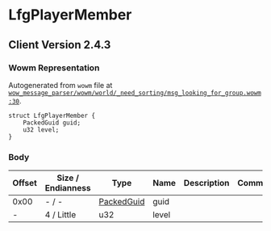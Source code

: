 # LfgPlayerMember

## Client Version 2.4.3

### Wowm Representation

Autogenerated from `wowm` file at [`wow_message_parser/wowm/world/_need_sorting/msg_looking_for_group.wowm:30`](https://github.com/gtker/wow_messages/tree/main/wow_message_parser/wowm/world/_need_sorting/msg_looking_for_group.wowm#L30).
```rust,ignore
struct LfgPlayerMember {
    PackedGuid guid;
    u32 level;
}
```
### Body

| Offset | Size / Endianness | Type | Name | Description | Comment |
| ------ | ----------------- | ---- | ---- | ----------- | ------- |
| 0x00 | - / - | [PackedGuid](../spec/packed-guid.md) | guid |  |  |
| - | 4 / Little | u32 | level |  |  |

